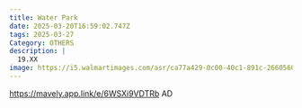 ```yaml
---
title: Water Park
date: 2025-03-20T16:59:02.747Z
tags: 2025-03-27
Category: OTHERS
description: |
  19.XX
image: https://i5.walmartimages.com/asr/ca77a429-0c00-40c1-891c-266056027d15.b7793b22632c77777b9becb714a68f9d.jpeg?odnHeight=2000&odnWidth=2000&odnBg=FFFFFF
---
```

https://mavely.app.link/e/6WSXi9VDTRb   AD